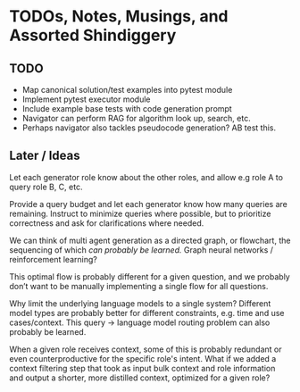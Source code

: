 # TODOs, Notes, Musings, and Assorted Shindiggery


## TODO
* Map canonical solution/test examples into pytest module
* Implement pytest executor module
* Include example base tests with code generation prompt
* Navigator can perform RAG for algorithm look up, search, etc.
* Perhaps navigator also tackles pseudocode generation? AB test this.


## Later / Ideas
Let each generator role know about the other roles, and allow e.g role A to
query role B, C, etc.

Provide a query budget and let each generator know how many queries are
remaining. Instruct to minimize queries where possible, but to
prioritize correctness and ask for clarifications where needed.

We can think of multi agent generation as a directed graph, or flowchart,
the sequencing of which *can probably be learned.* Graph neural networks / reinforcement learning?

This optimal flow is probably different for a given question, and we probably
don’t want to be manually implementing a single flow for all questions.

Why limit the underlying language models to a single system?
Different model types are probably better for different constraints,
e.g. time and use cases/context. This query -> language model routing problem
can also probably be learned.

When a given role receives context, some of this is probably redundant or
even counterproductive for the specific role's intent. What if we added a
context filtering step that took as input bulk context and role information
and output a shorter, more distilled context, optimized for a given role?
